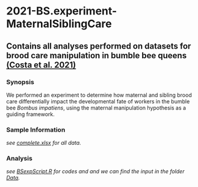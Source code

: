 # 2021-BS.experiment-MaternalSiblingCare

## Contains all analyses performed on datasets for brood care manipulation in bumble bee queens [(Costa et al. 2021)](https://bmcecolevol.biomedcentral.com/articles/10.1186/s12862-021-01756-2)

### Synopsis

We performed an experiment to determine how maternal and sibling brood care differentially impact the developmental fate of workers in the bumble bee _Bombus impatiens_, using the maternal manipulation hypothesis as a guiding framework.


### Sample Information

_see [complete.xlsx](https://github.com/claudinpcosta/2020-BS.experiment-MaternalSiblingCare/blob/master/complete.xlsx) for all data._

### Analysis

_see [BSexpScript.R](https://github.com/claudinpcosta/2020-BS.experiment-MaternalSiblingCare/blob/master/BSexpScript.R) for codes and  and we can find the input in the folder [Data](https://github.com/claudinpcosta/2020-BS.experiment-MaternalSiblingCare/tree/master/Data)._

